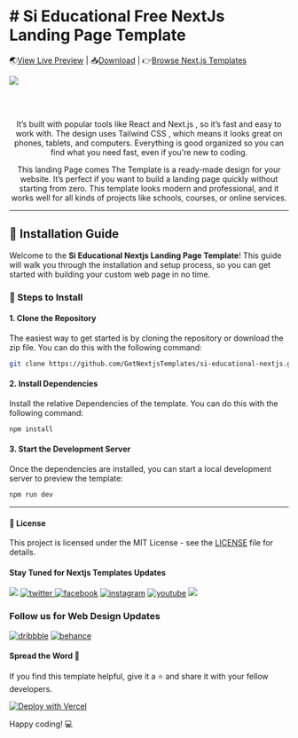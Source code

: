 # # Si Educational Free NextJs Landing Page Template

🌏[View Live Preview](https://si-educational-nextjs.vercel.app/) | 📥[Download](https://getnextjstemplates.com/products/si-educational-free-nextjs-landing-page-template) | 👉[Browse Next.js Templates](https://getnextjstemplates.com/)


<a target="_blank" href="https://getnextjstemplates.com/products/si-educational-free-nextjs-landing-page-template">
  <img src="https://i.pinimg.com/736x/d9/75/54/d97554dea735a0cdb783c760dff14a8f.jpg" />
</a>

<br> </br>

<p style="text-align:center;"> It’s built with popular tools like React and Next.js , so it’s fast and easy to work with. The design uses Tailwind CSS , which means it looks great on phones, tablets, and computers. Everything is good organized so you can find what you need fast, even if you're new to coding.
</p>
<p style="text-align:center;"> This landing Page comes The Template is a ready-made design for your website. It’s perfect if you want to build a landing page quickly without starting from zero. This template looks modern and professional, and it works well for all kinds of projects like schools, courses, or online services.
</p>

---
## 💾 Installation Guide

Welcome to the **Si Educational Nextjs Landing Page Template**! This guide will walk you through the installation and setup process, so you can get started with building your custom web page in no time.

### 📝 Steps to Install

#### 1. **Clone the Repository**

The easiest way to get started is by cloning the repository or download the zip file. You can do this with the following command:

```bash
git clone https://github.com/GetNextjsTemplates/si-educational-nextjs.git
```

#### 2. **Install Dependencies**

Install the relative Dependencies of the template. You can do this with the following command:

```bash
npm install
```

#### 3. **Start the Development Server**

Once the dependencies are installed, you can start a local development server to preview the template: 

```bash
npm run dev
```

---

#### 📜 License

This project is licensed under the MIT License - see the [LICENSE](https://getnextjstemplates.com/privacy) file for details.

#### Stay Tuned for Nextjs Templates Updates

[![](https://img.shields.io/badge/GitHub-100000?style=for-the-badge&logo=github&logoColor=white)](http://github.com/GetNextjsTemplates/)  [![twitter](https://img.shields.io/badge/twitter-x?style=for-the-badge&logo=x&logoColor=white&color=%230f1419) ](https://x.com/Getnextjstemplt)  [
![facebook](https://img.shields.io/badge/facebook-logo?style=for-the-badge&logo=facebook&logoColor=white&color=%230866ff)](https://www.facebook.com/getnextjstemplates) [![instagram](https://img.shields.io/badge/instagram-logo?style=for-the-badge&logo=instagram&logoColor=white&color=%23F35369)](https://www.instagram.com/getnextjstemplates/)  [![youtube](https://img.shields.io/badge/youtube-logo?style=for-the-badge&logo=youtube&logoColor=white&color=%23cc0000)](https://www.youtube.com/@NextjsTemplates)  [![](https://img.shields.io/badge/LinkedIn-0077B5?style=for-the-badge&logo=linkedin&logoColor=white)](https://www.linkedin.com/in/nextjstemplates/)

### Follow us for Web Design Updates

[![dribbble](https://img.shields.io/badge/dribbble-logo?style=for-the-badge&logo=dribbble&logoColor=white&color=%23ea64d9)](https://dribbble.com/wrappixel) [![behance](https://img.shields.io/badge/behance-logo?style=for-the-badge&logo=behance&logoColor=white&color=%230057ff)](https://www.behance.net/GetNextjsTemplates/)


#### Spread the Word 📢

If you find this template helpful, give it a ⭐️ and share it with your fellow developers. 

[![Deploy with Vercel](https://vercel.com/button)](https://vercel.com/new/clone?repository-url=https://github.com/GetNextjsTemplates/si-educational-nextjs&root-directory=package)


Happy coding! 💻

